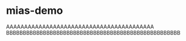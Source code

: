 # mias-demo
AAAAAAAAAAAAAAAAAAAAAAAAAAAAAAAAAAAAAAAAA
BBBBBBBBBBBBBBBBBBBBBBBBBBBBBBBBBBBBBBBBBBBBBBBBBBBB
